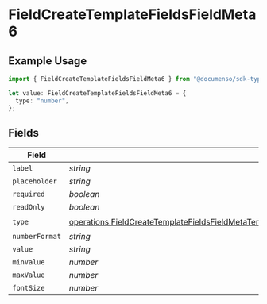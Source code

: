# FieldCreateTemplateFieldsFieldMeta6

## Example Usage

```typescript
import { FieldCreateTemplateFieldsFieldMeta6 } from "@documenso/sdk-typescript/models/operations";

let value: FieldCreateTemplateFieldsFieldMeta6 = {
  type: "number",
};
```

## Fields

| Field                                                                                                                                                                                                                            | Type                                                                                                                                                                                                                             | Required                                                                                                                                                                                                                         | Description                                                                                                                                                                                                                      |
| -------------------------------------------------------------------------------------------------------------------------------------------------------------------------------------------------------------------------------- | -------------------------------------------------------------------------------------------------------------------------------------------------------------------------------------------------------------------------------- | -------------------------------------------------------------------------------------------------------------------------------------------------------------------------------------------------------------------------------- | -------------------------------------------------------------------------------------------------------------------------------------------------------------------------------------------------------------------------------- |
| `label`                                                                                                                                                                                                                          | *string*                                                                                                                                                                                                                         | :heavy_minus_sign:                                                                                                                                                                                                               | N/A                                                                                                                                                                                                                              |
| `placeholder`                                                                                                                                                                                                                    | *string*                                                                                                                                                                                                                         | :heavy_minus_sign:                                                                                                                                                                                                               | N/A                                                                                                                                                                                                                              |
| `required`                                                                                                                                                                                                                       | *boolean*                                                                                                                                                                                                                        | :heavy_minus_sign:                                                                                                                                                                                                               | N/A                                                                                                                                                                                                                              |
| `readOnly`                                                                                                                                                                                                                       | *boolean*                                                                                                                                                                                                                        | :heavy_minus_sign:                                                                                                                                                                                                               | N/A                                                                                                                                                                                                                              |
| `type`                                                                                                                                                                                                                           | [operations.FieldCreateTemplateFieldsFieldMetaTemplatesFieldsResponse200ApplicationJSONResponseBodyType](../../models/operations/fieldcreatetemplatefieldsfieldmetatemplatesfieldsresponse200applicationjsonresponsebodytype.md) | :heavy_check_mark:                                                                                                                                                                                                               | N/A                                                                                                                                                                                                                              |
| `numberFormat`                                                                                                                                                                                                                   | *string*                                                                                                                                                                                                                         | :heavy_minus_sign:                                                                                                                                                                                                               | N/A                                                                                                                                                                                                                              |
| `value`                                                                                                                                                                                                                          | *string*                                                                                                                                                                                                                         | :heavy_minus_sign:                                                                                                                                                                                                               | N/A                                                                                                                                                                                                                              |
| `minValue`                                                                                                                                                                                                                       | *number*                                                                                                                                                                                                                         | :heavy_minus_sign:                                                                                                                                                                                                               | N/A                                                                                                                                                                                                                              |
| `maxValue`                                                                                                                                                                                                                       | *number*                                                                                                                                                                                                                         | :heavy_minus_sign:                                                                                                                                                                                                               | N/A                                                                                                                                                                                                                              |
| `fontSize`                                                                                                                                                                                                                       | *number*                                                                                                                                                                                                                         | :heavy_minus_sign:                                                                                                                                                                                                               | N/A                                                                                                                                                                                                                              |